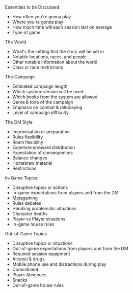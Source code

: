 Essentials to be Discussed
- How often you're gonna play
- Where you're gonna play
- How much time will each session last on average
- Type of game

The World
- What's the setting that the story will be set in
- Notable locations, races, and people
- Other notable information about the world
- Class or race restrictions

The Campaign
- Estimated campaign length
- Which system-version will be used
- Which books from the system are allowed
- Genre & tone of the campaign
- Emphasis on combat & roleplaying
- Level of campaign difficulty

The DM Style
- Improvisation or preparation
- Rules flexibility
- Roam flexibility
- Experience/reward distribution
- Expectation of consequences
- Balance changes
- Homebrew material
- Restrictions

In-Game Topics
- Disruptive topics or actions
- In-game expectations from players and from the DM
- Metagaming
- Rules debates
- Handling problematic situations
- Character deaths
- Player vs Player situations
- In-game house rules

Out-of-Game Topics
- Disruptive topics or situations
- Out-of-game expectations from players and from the DM
- Required session equipment
- Alcohol & drugs
- Mobile phone use and distractions during play
- Commitment
- Player Absences
- Snacks
- Out-of-game house rules

